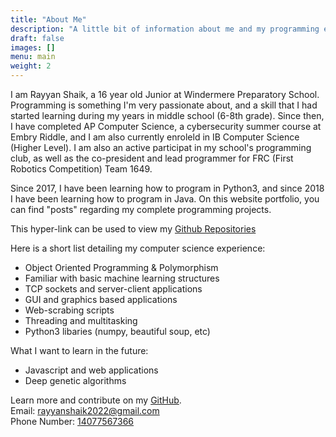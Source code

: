 ```yaml
---
title: "About Me"
description: "A little bit of information about me and my programming experience."
draft: false
images: []
menu: main
weight: 2
---
```


I am Rayyan Shaik, a 16 year old Junior at Windermere Preparatory School. Programming is something I'm very passionate about, and a skill that I had started learning during my years in middle school (6-8th grade). Since then, I have completed AP Computer Science, a cybersecurity summer course at Embry Riddle, and I am also currently enroleld in IB Computer Science (Higher Level). I am also an active participat in my school's programming club, as well as the co-president and lead programmer for FRC (First Robotics Competition) Team 1649. 

Since 2017, I have been learning how to program in Python3, and since 2018 I have been learning how to program in Java. On this website portfolio, you can find "posts" regarding my complete programming projects. 

This hyper-link can be used to view my [Github Repositories](https://github.com/rayyanshaik2022?tab=repositories)

Here is a short list detailing my computer science experience:

* Object Oriented Programming & Polymorphism
* Familiar with basic machine learning structures
* TCP sockets and server-client applications
* GUI and graphics based applications
* Web-scrabing scripts
* Threading and multitasking
* Python3 libaries (numpy, beautiful soup, etc)

What I want to learn in the future:
* Javascript and web applications
* Deep genetic algorithms

Learn more and contribute on my [GitHub](https://github.com/rayyanshaik2022?tab=repositories).  
Email: [rayyanshaik2022@gmail.com]()  
Phone Number: [14077567366]()